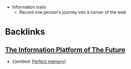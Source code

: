 - Information trails
    - Record one person's journey into a corner of the web

# Backlinks
## [The Information Platform of The Future](<The Information Platform of The Future.md>)
- {{embed: [Perfect memory](<Perfect memory.md>)}

